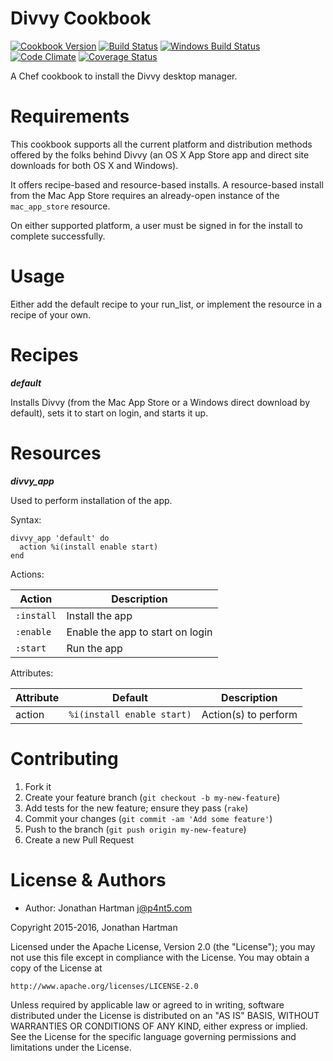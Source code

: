 Divvy Cookbook
==============
[![Cookbook Version](https://img.shields.io/cookbook/v/divvy.svg)][cookbook]
[![Build Status](https://img.shields.io/travis/RoboticCheese/divvy-chef.svg)][travis]
[![Windows Build Status](https://img.shields.io/appveyor/ci/RoboticCheese/divvy-chef.svg)][appveyor]
[![Code Climate](https://img.shields.io/codeclimate/github/RoboticCheese/divvy-chef.svg)][codeclimate]
[![Coverage Status](https://img.shields.io/coveralls/RoboticCheese/divvy-chef.svg)][coveralls]

[cookbook]: https://supermarket.chef.io/cookbooks/divvy
[travis]: https://travis-ci.org/RoboticCheese/divvy-chef
[appveyor]: https://ci.appveyor.com/project/RoboticCheese/divvy-chef
[codeclimate]: https://codeclimate.com/github/RoboticCheese/divvy-chef
[coveralls]: https://coveralls.io/r/RoboticCheese/divvy-chef

A Chef cookbook to install the Divvy desktop manager.

Requirements
============

This cookbook supports all the current platform and distribution methods
offered by the folks behind Divvy (an OS X App Store app and direct site
downloads for both OS X and Windows).

It offers recipe-based and resource-based installs. A resource-based install
from the Mac App Store requires an already-open instance of the `mac_app_store`
resource.

On either supported platform, a user must be signed in for the install to
complete successfully.

Usage
=====

Either add the default recipe to your run_list, or implement the resource in
a recipe of your own.

Recipes
=======

***default***

Installs Divvy (from the Mac App Store or a Windows direct download by
default), sets it to start on login, and starts it up.

Resources
=========

***divvy_app***

Used to perform installation of the app.

Syntax:

    divvy_app 'default' do
      action %i(install enable start)
    end

Actions:

| Action     | Description                      |
|------------|----------------------------------|
| `:install` | Install the app                  |
| `:enable`  | Enable the app to start on login |
| `:start`   | Run the app                      |

Attributes:

| Attribute  | Default                    | Description          |
|------------|----------------------------|----------------------|
| action     | `%i(install enable start)` | Action(s) to perform |

Contributing
============

1. Fork it
2. Create your feature branch (`git checkout -b my-new-feature`)
3. Add tests for the new feature; ensure they pass (`rake`)
4. Commit your changes (`git commit -am 'Add some feature'`)
5. Push to the branch (`git push origin my-new-feature`)
6. Create a new Pull Request

License & Authors
=================
- Author: Jonathan Hartman <j@p4nt5.com>

Copyright 2015-2016, Jonathan Hartman

Licensed under the Apache License, Version 2.0 (the "License");
you may not use this file except in compliance with the License.
You may obtain a copy of the License at

    http://www.apache.org/licenses/LICENSE-2.0

Unless required by applicable law or agreed to in writing, software
distributed under the License is distributed on an "AS IS" BASIS,
WITHOUT WARRANTIES OR CONDITIONS OF ANY KIND, either express or implied.
See the License for the specific language governing permissions and
limitations under the License.
